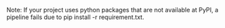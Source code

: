 Note: If your project uses python packages that are not available at PyPI, a pipeline fails due to pip install -r requirement.txt. <!-- TODO: a workaround for this might be to use --skip-unresolved or to set an appropriate PIP_EXTRA_INDEX_URL within a pipeline. -->


<!-- test -->
<!-- TODO: a workaround for this might be to use --skip-unresolved or to set an appropriate PIP_EXTRA_INDEX_URL within a pipeline. -->
